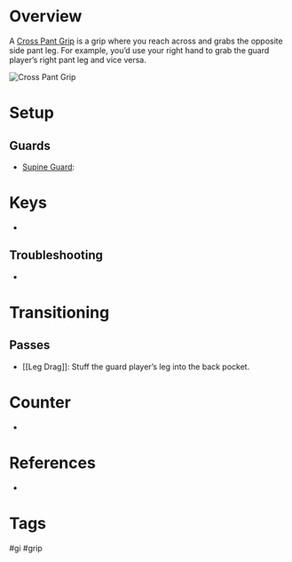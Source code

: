 # Overview
A <u>Cross Pant Grip</u> is a grip where you reach across and grabs the opposite side pant leg. For example, you’d use your right hand to grab the guard player’s right pant leg and vice versa.

![Cross Pant Grip](https://www.bjjee.com/wp-content/uploads/2021/11/dom-bell.jpg)
# Setup
## Guards
- [Supine Guard](obsidian://open?vault=Obsidian-BJJ-Notes&file=Guards%2FSupine%20Guard):
# Keys
- 
## Troubleshooting
- 
# Transitioning
## Passes
- [[Leg Drag]]: Stuff the guard player’s leg into the back pocket.
# Counter
- 
# References
- 
# Tags
#gi #grip